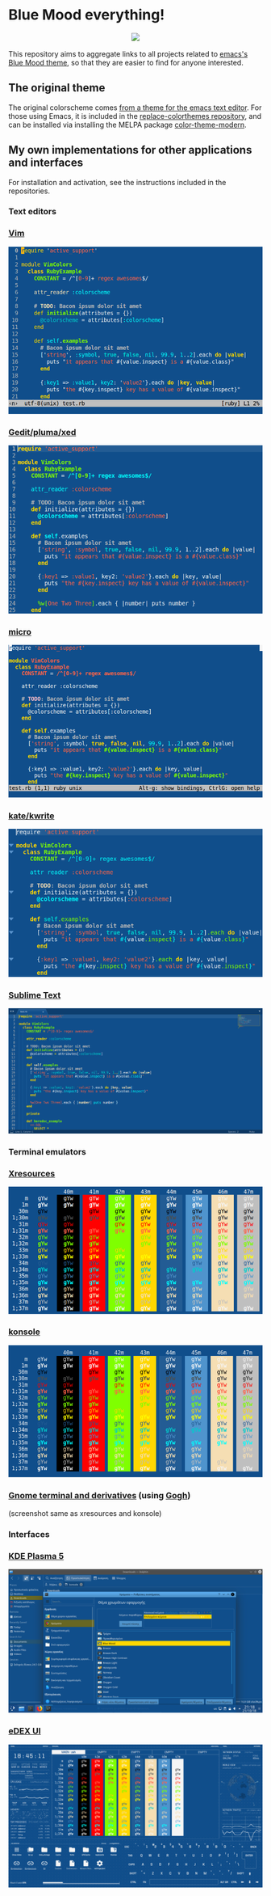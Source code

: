 # Blue Mood everything!
<p align="center"><img src="https://avatars3.githubusercontent.com/u/48550867"></p>

This repository aims to aggregate links to all projects related to [emacs's Blue Mood theme](https://emacsthemes.com/themes/blue-mood-theme.html), so that they are easier to find for anyone interested.

## The original theme

The original colorscheme comes [from a theme for the emacs text editor](https://emacsthemes.com/themes/blue-mood-theme.html). For those using Emacs, it is included in the [replace-colorthemes repository](https://github.com/emacs-jp/replace-colorthemes), and can be installed via installing the MELPA package [color-theme-modern](http://melpa.org/#/color-theme-modern).

## My own implementations for other applications and interfaces
For installation and activation, see the instructions included in the repositories.

### Text editors

### [Vim](https://github.com/lmintmate/blue-mood-vim)
![vim screenshot](screenshots/vim-screenshot.png)
### [Gedit/pluma/xed](https://github.com/lmintmate/blue-mood-gedit)
![xed/gedit screenshot](screenshots/gedit-screenshot.png)
### [micro](https://github.com/lmintmate/blue-mood-micro)
![micro screenshot](screenshots/micro-screenshot.png)
### [kate/kwrite](https://github.com/lmintmate/blue-mood-kate)
![kate screenshot](screenshots/kate-screenshot.png)
### [Sublime Text](https://github.com/lmintmate/blue-mood-sublime)
![sublime-text screenshot](screenshots/sublime-screenshot.png)

### Terminal emulators

### [Xresources](https://github.com/lmintmate/blue-mood-xresources)
![xresources screenshot](screenshots/xresources-screenshot.png)
### [konsole](https://github.com/lmintmate/blue-mood-konsole)
![konsole screenshot](screenshots/konsole-screenshot.png)
### [Gnome terminal and derivatives](https://gist.github.com/lmintmate/176a3c1b322726fbad7da6b1c60fe014) (using [Gogh](https://github.com/Mayccoll/Gogh))
(screenshot same as xresources and konsole)

### Interfaces

### [KDE Plasma 5](https://gitlab.com/lmintmate/blue-mood-kde-color-scheme)
![kde plasma screenshot](screenshots/kde-color-scheme-screenshot.png)
### [eDEX UI](https://github.com/lmintmate/blue-mood-edex-ui)
![edex ui screenshot](screenshots/blue-mood-edex-screenshot.png)
